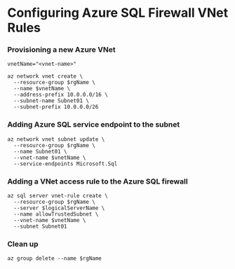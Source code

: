 # Configuring Azure SQL Firewall VNet Rules


### Provisioning a new Azure VNet
```
vnetName="<vnet-name>"

az network vnet create \
  --resource-group $rgName \
  --name $vnetName \
  --address-prefix 10.0.0.0/16 \
  --subnet-name Subnet01 \
  --subnet-prefix 10.0.0.0/26
```

### Adding Azure SQL service endpoint to the subnet
```
az network vnet subnet update \
  --resource-group $rgName \
  --name Subnet01 \
  --vnet-name $vnetName \
  --service-endpoints Microsoft.Sql
```

### Adding a VNet access rule to the Azure SQL firewall
```
az sql server vnet-rule create \
  --resource-group $rgName \
  --server $logicalServerName \
  --name allowTrustedSubnet \
  --vnet-name $vnetName \
  --subnet Subnet01
```

### Clean up
```
az group delete --name $rgName
```